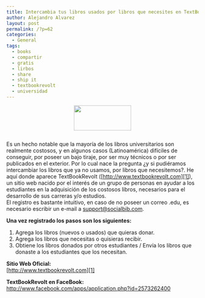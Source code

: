 ```yaml
---
title: Intercambia tus libros usados por libros que necesites en TextBookRevolt.com
author: Alejandro Alvarez
layout: post
permalink: /?p=62
categories:
  - General
tags:
  - books
  - compartir
  - gratis
  - lirbos
  - share
  - ship it
  - textbookrevolt
  - universidad
---
```

<a href="http://news.cnet.com/i/bto/20090223/TextbookRevolt.jpg" onblur="try {parent.deselectBloggerImageGracefully();} catch(e) {}"><img style="margin: 0px auto 10px; display: block; text-align: center; cursor: pointer; width: 150px; height: 66px;" src="http://news.cnet.com/i/bto/20090223/TextbookRevolt.jpg" border="0" alt="" /></a>  
Es un hecho notable que la mayoría de los libros universitarios son realmente costosos, y en algunos casos (Latinoamérica) difíciles de conseguir, por poseer un bajo tiraje, por ser muy técnicos o por ser publicados en el exterior. Por lo cual nace la pregunta ¿y si pudiéramos intercambiar los libros que ya no usamos, por libros que necesitemos?. He aquí donde aparece TextBookRevolt ([http://www.textbookrevolt.com][1]), un sitio web nacido por el interés de un grupo de personas en ayudar a los estudiantes en la adquisición de los costosos libros, necesarios para el desarrollo de sus carreras y/o estudios.  
El registro es bastante intuitivo, en caso de no poseer un correo .edu, es necesario escribir un e-mail a <support@socialbib.com>.

<span style="font-weight: bold;">Una vez registrado los pasos son los siguientes:</span>  
1. Agrega los libros (nuevos o usados) que quieras donar.  
2. Agrega los libros que necesitas o quisieras recibir.  
3. Obtiene los libros donados por otros estudiantes / Envía los libros que donaste a los estudiantes que los necesitan.

<span style="font-weight: bold;">Sitio Web Oficial:</span>  
[http://www.textbookrevolt.com][1]

<span style="font-weight: bold;">TextBookRevolt en FaceBook:</span>  
<http://www.facebook.com/apps/application.php?id=2573262400>

 [1]: http://www.textbookrevolt.com/